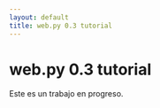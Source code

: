 ```yaml
---
layout: default
title: web.py 0.3 tutorial
---
```


# web.py 0.3 tutorial

Este es un trabajo en progreso.

